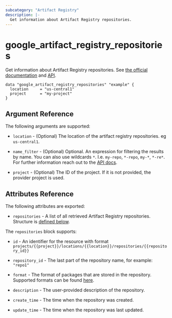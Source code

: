 ```yaml
---
subcategory: "Artifact Registry"
description: |-
  Get information about Artifact Registry repositories.
---
```


# google_artifact_registry_repositories

Get information about Artifact Registry repositories.
See [the official documentation](https://cloud.google.com/artifact-registry/docs)
and [API](https://cloud.google.com/artifact-registry/docs/reference/rest/v1/projects.locations.repositories/list).

```hcl
data "google_artifact_registry_repositories" "example" {
  location     = "us-central1"
  project      = "my-project"
}
```

## Argument Reference

The following arguments are supported:

* `location` - (Optional) The location of the artifact registry repositories. eg `us-central1`.

* `name_filter` - (Optional) Optional. An expression for filtering the results by name. You can also use wildcards `*`. I.e. `my-repo`, `*-repo`, `my-*`, `*-re*`. For further information reach out to the [API docs](https://cloud.google.com/artifact-registry/docs/reference/rest/v1/projects.locations.repositories/list).

* `project` - (Optional) The ID of the project. If it is not provided, the provider project is used.

## Attributes Reference

The following attributes are exported:

* `repositories` - A list of all retrieved Artifact Registry repositories. Structure is [defined below](#nested_repositories).

<a name="nested_repositories"></a>The `repositories` block supports:

* `id` - An identifier for the resource with format `projects/{{project}}/locations/{{location}}/repositories/{{repository_id}}`

* `repository_id` - The last part of the repository name, for example: `"repo1"`

* `format` - The format of packages that are stored in the repository. Supported formats can be found [here](https://cloud.google.com/artifact-registry/docs/supported-formats).

* `description` - The user-provided description of the repository.

* `create_time` - The time when the repository was created.

* `update_time` - The time when the repository was last updated.
